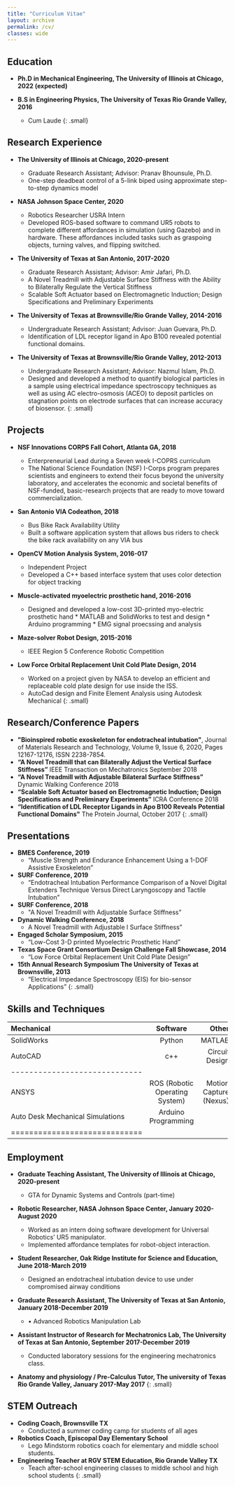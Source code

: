 ```yaml
---
title: "Curriculum Vitae"
layout: archive
permalink: /cv/
classes: wide
---
```


## Education

  * **Ph.D in Mechanical Engineering, The University of Illinois at Chicago, 2022 (expected)** 
    
  * **B.S in Engineering Physics, The University of Texas Rio Grande Valley, 2016** 
      * Cum Laude
 {: .small}
## Research Experience

  * **The University of Illinois at Chicago, 2020-present**
      * Graduate Research Assistant; Advisor: Pranav Bhounsule, Ph.D.	
      * One-step deadbeat control of a 5-link biped using approximate step-to-step dynamics model

  * **NASA Johnson Space Center, 2020**
      * Robotics Researcher USRA Intern	
      * Developed ROS-based software to command UR5 robots to complete different affordances in simulation (using Gazebo) and in hardware. These affordances included tasks such as graspoing objects, turning valves, and flipping switched.

  * **The University of Texas at San Antonio, 2017-2020**
      * Graduate Research Assistant; Advisor: Amir Jafari, Ph.D.	
      * A Novel Treadmill with Adjustable Surface Stiffness with the Ability to Bilaterally Regulate the Vertical Stiffness
      * Scalable Soft Actuator based on Electromagnetic Induction; Design Specifications and Preliminary Experiments

  * **The University of Texas at Brownsville/Rio Grande Valley, 2014-2016** 
      *  Undergraduate Research Assistant; Advisor: Juan Guevara, Ph.D.	
      * Identification of LDL receptor ligand in Apo B100 revealed potential functional domains.

  * **The University of Texas at Brownsville/Rio Grande Valley, 2012-2013**
      *  Undergraduate Research Assistant; Advisor: Nazmul Islam, Ph.D.	
      * Designed and developed a method to quantify biological particles in a sample using electrical impedance spectroscopy techniques as well as using AC electro-osmosis (ACEO) to deposit particles on stagnation points on electrode surfaces that can increase accuracy of biosensor. 
 {: .small}
## Projects

  * **NSF Innovations CORPS Fall Cohort, Atlanta GA, 2018**
      * Enterpreneurial Lead during a Seven week I-COPRS curriculum 	
      * The National Science Foundation (NSF) I-Corps program prepares scientists and engineers to extend their focus beyond the university laboratory, and accelerates the economic and societal benefits of NSF-funded, basic-research projects that are ready to move toward commercialization.
  * **San Antonio VIA Codeathon, 2018**
      * Bus Bike Rack Availability Utility	
      * Built a software application system that allows bus riders to check the bike rack availability on any VIA bus

  * **OpenCV Motion Analysis System, 2016-017**
      * Independent Project
      * Developed a C++ based interface system that uses color detection for object tracking
  * **Muscle-activated myoelectric prosthetic hand, 2016-2016**   
      *  Designed and developed a low-cost 3D-printed myo-electric prosthetic hand
        * MATLAB and SolidWorks to test and design
        * Arduino programming
        * EMG signal proecssing and analysis
  * **Maze-solver Robot Design, 2015-2016**
      * IEEE Region 5 Conference Robotic Competition
  * **Low Force Orbital Replacement Unit Cold Plate Design, 2014**
      * Worked on a project given by NASA to develop an efficient and replaceable cold plate design for use inside the ISS.
      * AutoCad design and Finite Element Analysis using Autodesk Mechanical
 {: .small}

## Research/Conference Papers

  * **"Bioinspired robotic exoskeleton for endotracheal intubation"**, Journal of Materials Research and Technology, Volume 9, Issue 6, 2020, Pages 12167-12176, ISSN 2238-7854.
  * **“A Novel Treadmill that can Bilaterally Adjust the Vertical Surface Stiffness”** IEEE Transaction on Mechatronics September 2018
  * **“A Novel Treadmill with Adjustable Bilateral Surface Stiffness”** Dynamic Walking Conference 2018
  * **“Scalable Soft Actuator based on Electromagnetic Induction; Design Specifications and Preliminary Experiments”** ICRA Conference 2018 
  * **“Identification of LDL Receptor Ligands in Apo B100 Reveals Potential Functional Domains"** The Protein Journal, October 2017
 {: .small}

## Presentations

  * **BMES Conference, 2019**
      * “Muscle Strength and Endurance Enhancement Using a 1-DOF Assistive Exoskeleton”   	
  * **SURF Conference, 2019**
      * “Endotracheal Intubation Performance Comparison of a Novel Digital Extenders Technique Versus Direct Laryngoscopy and Tactile Intubation”
  * **SURF Conference, 2018**
      * "A Novel Treadmill with Adjustable Surface Stiffness”
  * **Dynamic Walking Conference, 2018**   
      *  A Novel Treadmill with Adjustable l Surface Stiffness”
  * **Engaged Scholar Symposium, 2015**
      * “Low-Cost 3-D printed Myoelectric Prosthetic Hand”
  * **Texas Space Grant Consortium Design Challenge Fall Showcase, 2014**
      * “Low Force Orbital Replacement Unit Cold Plate Design”
  * **15th Annual Research Symposium The University of Texas at Brownsville, 2013**
      * “Electrical Impedance Spectroscopy (EIS) for bio-sensor Applications”
 {: .small}

## Skills and Techniques

| Mechanical | Software | Other |
|:--------|:-------:|--------:|
| SolidWorks   | Python   | MATLAB   |
| AutoCAD   | c++   | Circuit Design   |   
|-----------------------------|
| ANSYS   | ROS (Robotic Operating System)  | Motion Capture (Nexus)   |
| Auto Desk Mechanical Simulations   | Arduino Programming  |   |
|=============================|

## Employment

  * **Graduate Teaching Assistant, The University of Illinois at Chicago, 2020-present**
      * GTA for Dynamic Systems and Controls (part-time)	
  * **Robotic Researcher, NASA Johnson Space Center, January 2020-August 2020**
      * Worked as an intern doing software development for Universal Robotics’ UR5 manipulator.
      * Implemented affordance templates for robot-object interaction. 	

  * **Student Researcher, Oak Ridge Institute for Science and Education, June 2018-March 2019**
      * Designed an endotracheal intubation device to use under compromised airway conditions
  * **Graduate Research Assistant, The University of Texas at San Antonio, January 2018-December 2019**   
      *  •	Advanced Robotics Manipulation Lab
  * **Assistant Instructor of Research for Mechatronics Lab, The University of Texas at San Antonio, September 2017-December 2019**
      * Conducted laboratory sessions for the engineering mechatronics class.
  * **Anatomy and physiology / Pre-Calculus Tutor, The university of Texas Rio Grande Valley, January 2017-May 2017**
 {: .small}

## STEM Outreach

  * **Coding Coach, Brownsville TX**
      * Conducted a summer coding camp for students of all ages	
  * **Robotics Coach, Episcopal Day Elementary School**
      * Lego Mindstorm robotics coach for elementary and middle school students. 	
  * **Engineering Teacher at RGV STEM Education, Rio Grande Valley TX**
      * Teach after-school engineering classes to middle school and high school students
 {: .small}